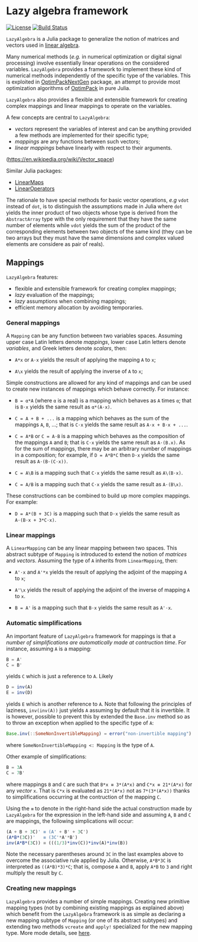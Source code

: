 # Lazy algebra framework

[![License](http://img.shields.io/badge/license-MIT-brightgreen.svg?style=flat)](LICENSE.md)
[![Build Status](https://travis-ci.org/emmt/LazyAlgebra.jl.svg?branch=master)](https://travis-ci.org/emmt/LazyAlgebra.jl)

`LazyAlgebra` is a Julia package to generalize the notion of matrices and
vectors used in [linear algebra](https://en.wikipedia.org/wiki/Linear_algebra).

Many numerical methods (*e.g.* in numerical optimization or digital signal
processing) involve essentially linear operations on the considered variables.
`LazyAlgebra` provides a framework to implement these kind of numerical methods
independently of the specific type of the variables.  This is exploited in
[OptimPackNextGen](https://github.com/emmt/OptimPackNextGen.jl) package, an
attempt to provide most optimization algorithms of
[OptimPack](https://github.com/emmt/OptimPack) in pure Julia.

`LazyAlgebra` also provides a flexible and extensible framework for creating
complex mappings and linear mappings to operate on the variables.

A few concepts are central to `LazyAlgebra`:
* *vectors* represent the variables of interest and can be anything provided a
  few methods are implemented for their specific type;
* *mappings* are any functions between such vectors;
* *linear mappings* behave linearly with respect to their arguments.

(https://en.wikipedia.org/wiki/Vector_space)

Similar Julia packages:
* [LinearMaps](https://github.com/Jutho/LinearMaps.jl)
* [LinearOperators](https://github.com/JuliaSmoothOptimizers/LinearOperators.jl)


The rationale to have special methods for basic vector operations, *e.g* `vdot`
instead of `dot`, is to distinguish the assumptions made in Julia where `dot`
yields the inner product of two objects whose type is derived from the
`AbstractArray` type with the only requirement that they have the same number
of elements while `vdot` yields the sum of the product of the corresponding
elements between two objects of the same kind (they can be two arrays but they
must have the same dimensions and complex valued elements are considere as pair
of reals).


## Mappings

`LazyAlgebra` features:
* flexible and extensible framework for creating complex mappings;
* *lazy* evaluation of the mappings;
* *lazy* assumptions when combining mappings;
* efficient memory allocation by avoiding temporaries.


### General mappings

A `Mapping` can be any function between two variables spaces.  Assuming upper
case Latin letters denote *mappings*, lower case Latin letters denote
*variables*, and Greek letters denote *scalars*, then:

* `A*x` or `A⋅x` yields the result of applying the mapping `A` to `x`;

* `A\x` yields the result of applying the inverse of `A` to `x`;

Simple constructions are allowed for any kind of mappings and can be used to
create new instances of mappings which behave correctly.  For instance:

* `B = α*A` (where `α` is a real) is a mapping which behaves as `A` times `α`;
  that is `B⋅x` yields the same result as `α*(A⋅x)`.

* `C = A + B + ...` is a mapping which behaves as the sum of the mappings `A`,
  `B`, ...; that is `C⋅x` yields the same result as `A⋅x + B⋅x + ...`.

* `C = A*B` or `C = A⋅B` is a mapping which behaves as the composition of the
  mappings `A` and `B`; that is `C⋅x` yields the same result as `A⋅(B.x)`.  As
  for the sum of mappings, there may be an arbitrary number of mappings in a
  composition; for example, if `D = A*B*C` then `D⋅x` yields the same result as
  `A⋅(B⋅(C⋅x))`.

* `C = A\B` is a mapping such that `C⋅x` yields the same result as `A\(B⋅x)`.

* `C = A/B` is a mapping such that `C⋅x` yields the same result as `A⋅(B\x)`.

These constructions can be combined to build up more complex mappings.  For
example:

* `D = A*(B + 3C)` is a mapping such that `D⋅x` yields the same result as
  `A⋅(B⋅x + 3*C⋅x)`.


### Linear mappings

A `LinearMapping` can be any linear mapping between two spaces.  This abstract
subtype of `Mapping` is introduced to extend the notion of *matrices* and
*vectors*.  Assuming the type of `A` inherits from `LinearMapping`, then:

* `A'⋅x` and `A'*x` yields the result of applying the adjoint of the mapping
  `A` to `x`;

* `A'\x` yields the result of applying the adjoint of the inverse of mapping
  `A` to `x`.

* `B = A'` is a mapping such that `B⋅x` yields the same result as `A'⋅x`.


### Automatic simplifications

An important feature of `LazyAlgebra` framework for mappings is that a *number
of simplifications are automatically made at contruction time*.  For instance,
assuming `A` is a mapping:

```julia
B = A'
C = B'
```

yields `C` which is just a reference to `A`.  Likely

```julia
D = inv(A)
E = inv(D)
```

yields `E` which is another reference to `A`.  Note that following the
principles of laziness, `inv(inv(A))` just yields `A` assuming by default that
it is invertible.  It is however, possible to prevent this by extended the
`Base.inv` method so as to throw an exception when applied to the specific type
of `A`:

```julia
Base.inv(::SomeNonInvertibleMapping) = error("non-invertible mapping")
```

where `SomeNonInvertibleMapping <: Mapping` is the type of `A`.

Other example of simplifications:

```julia
B = 3A
C = 7B'
```

where mappings `B` and `C` are such that `B*x ≡ 3*(A*x)` and `C*x ≡ 21*(A*x)`
for any *vector* `x`.  That is `C*x` is evaluated as `21*(A*x)` not as
`7*(3*(A*x))` thanks to simplifications occurring at the contruction of the
mapping `C`.

Using the `≡` to denote in the right-hand side the actual construction made by
`LazyAlgebra` for the expression in the left-hand side and assuming `A`, `B`
and `C` are mappings, the following simplications will occur:

```julia
(A + B + 3C)' ≡ (A' + B' + 3C')
(A*B*(3C))'   ≡ (3C'*A'*B')
inv(A*B*(3C)) ≡ (((1/3)*inv(C))*inv(A)*inv(B))
```

Note the necessary parentheses around `3C` in the last examples above to
overcome the associative rule applied by Julia.  Otherwise, `A*B*3C` is
interpreted as `((A*B)*3)*C`; that is, compose `A` and `B`, apply `A*B` to `3`
and right multiply the result by `C`.


### Creating new mappings

`LazyAlgebra` provides a number of simple mappings.  Creating new primitive
mapping types (not by combining existing mappings as explained above) which
benefit from the `LazyAlgebra` framework is as simple as declaring a new
mapping subtype of `Mapping` (or one of its abstract subtypes) and extending
two methods `vcreate` and `apply!` specialized for the new mapping type.  More
mode details, see [here](doc/mappings.md).
